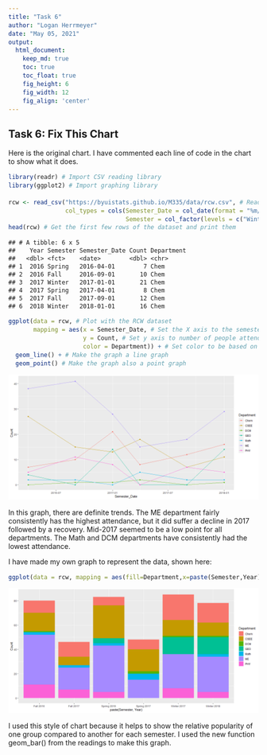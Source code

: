 ```yaml
---
title: "Task 6"
author: "Logan Herrmeyer"
date: "May 05, 2021"
output:
  html_document:  
    keep_md: true
    toc: true
    toc_float: true
    fig_height: 6
    fig_width: 12
    fig_align: 'center'
---
```




## Task 6: Fix This Chart

Here is the original chart. I have commented each line of code in the chart to show what it does.

```r
library(readr) # Import CSV reading library
library(ggplot2) # Import graphing library

rcw <- read_csv("https://byuistats.github.io/M335/data/rcw.csv", # Read the CSV from the internet
                col_types = cols(Semester_Date = col_date(format = "%m/%d/%y"), # Specify the date format for the date column
                                 Semester = col_factor(levels = c("Winter", "Spring", "Fall")))) # Give the semester column 3 options, Winter, Spring, and Fall
head(rcw) # Get the first few rows of the dataset and print them
```

```
## # A tibble: 6 x 5
##    Year Semester Semester_Date Count Department
##   <dbl> <fct>    <date>        <dbl> <chr>     
## 1  2016 Spring   2016-04-01        7 Chem      
## 2  2016 Fall     2016-09-01       10 Chem      
## 3  2017 Winter   2017-01-01       21 Chem      
## 4  2017 Spring   2017-04-01        8 Chem      
## 5  2017 Fall     2017-09-01       12 Chem      
## 6  2018 Winter   2018-01-01       16 Chem
```

```r
ggplot(data = rcw, # Plot with the RCW dataset
       mapping = aes(x = Semester_Date, # Set the X axis to the semester
                     y = Count, # Set y axis to number of people attending
                     color = Department)) + # Set color to be based on department.
  geom_line() + # Make the graph a line graph
  geom_point() # Make the graph also a point graph
```

![](task06_files/figure-html/unnamed-chunk-2-1.png)<!-- -->

In this graph, there are definite trends. The ME department fairly consistently has the highest attendance, but it did suffer a decline in 2017 followed by a recovery. Mid-2017 seemed to be a low point for all departments. The Math and DCM departments have consistently had the lowest attendance.

I have made my own graph to represent the data, shown here:

```r
ggplot(data = rcw, mapping = aes(fill=Department,x=paste(Semester,Year),y=Count)) + geom_bar(stat="identity")
```

![](task06_files/figure-html/unnamed-chunk-3-1.png)<!-- -->

I used this style of chart because it helps to show the relative popularity of one group compared to another for each semester. I used the new function geom_bar() from the readings to make this graph.
